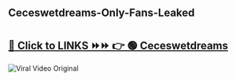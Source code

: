 
 ## Ceceswetdreams-Only-Fans-Leaked

# <h2><a href="https://clipsfans.com/Ceceswetdreams&ref=git">🔗 Click to LINKS ⏩⏩ 👉 🟢 Ceceswetdreams </a></h2>

<a href="https://clipsfans.com/Ceceswetdreams&ref=git" rel="nofollow" data-target="animated-image.originalLink"><img src="https://i.ibb.co.com/xMMVF88/686577567.gif" alt="Viral Video Original" style="max-width: 100%; display: inline-block;" data-target="animated-image.originalImage"></a>
